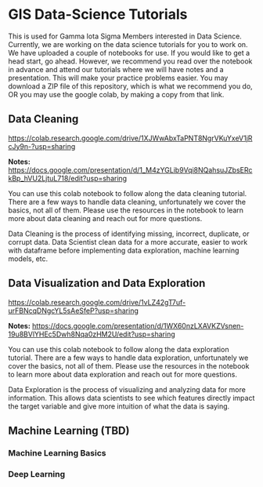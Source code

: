 # GIS Data-Science Tutorials
This is used for Gamma Iota Sigma Members interested in Data Science. Currently, we are working on the data science tutorials for you to work on. We have uploaded a couple of notebooks for use. If you would like to get a head start, go ahead. However, we recommend you read over the notebook in advance and attend our tutorials where we will have notes and a presentation. This will make your practice problems easier. You may download a ZIP file of this repository, which is what we recommend you do, OR you may use the google colab, by making a copy from that link. 
## Data Cleaning
https://colab.research.google.com/drive/1XJWwAbxTaPNT8NgrVKuYxeV1jRcJy9n-?usp=sharing

**Notes:** https://docs.google.com/presentation/d/1_M4zYGLib9Vqi8NQahsuJZbsERckBp_hVU2LjtuL718/edit?usp=sharing

You can use this colab notebook to follow along the data cleaning tutorial. There are a few ways to handle data cleaning, unfortunately we cover the basics, not all of them. Please use the resources in the notebook to learn more about data cleaning and reach out for more questions. 

Data Cleaning is the process of identifying missing, incorrect, duplicate, or corrupt data. Data Scientist clean data for a more accurate, easier to work with dataframe before implementing data exploration, machine learning models, etc. 

## Data Visualization and Data Exploration
https://colab.research.google.com/drive/1vLZ42gT7uf-urFBNcqDNgcYL5sAeSfeP?usp=sharing

**Notes:** https://docs.google.com/presentation/d/1WX60nzLXAVKZVsnen-19u8BVlYHEc5Dwh8Nqa0zHM2U/edit?usp=sharing

You can use this colab notebook to follow along the data exploration tutorial. There are a few ways to handle data exploration, unfortunately we cover the basics, not all of them. Please use the resources in the notebook to learn more about data exploration and reach out for more questions. 

Data Exploration is the process of visualizing and analyzing data for more information. This allows data scientists to see which features directly impact the target variable and give more intuition of what the data is saying. 


## Machine Learning (TBD)
### Machine Learning Basics
### Deep Learning 

